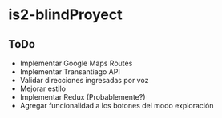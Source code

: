 # is2-blindProyect

## ToDo

- Implementar Google Maps Routes
- Implementar Transantiago API
- Validar direcciones ingresadas por voz
- Mejorar estilo
- Implementar Redux (Probablemente?) 
- Agregar funcionalidad a los botones del modo exploración




